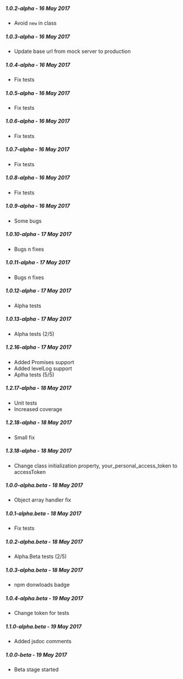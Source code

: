 ##### 1.0.2-alpha - 16 May 2017

- Avoid `new` in class

##### 1.0.3-alpha - 16 May 2017

- Update base url from mock server to production

##### 1.0.4-alpha - 16 May 2017

- Fix tests

##### 1.0.5-alpha - 16 May 2017

- Fix tests

##### 1.0.6-alpha - 16 May 2017

- Fix tests

##### 1.0.7-alpha - 16 May 2017

- Fix tests

##### 1.0.8-alpha - 16 May 2017

- Fix tests

##### 1.0.9-alpha - 16 May 2017

- Some bugs

##### 1.0.10-alpha - 17 May 2017

- Bugs n fixes

##### 1.0.11-alpha - 17 May 2017

- Bugs n fixes

##### 1.0.12-alpha - 17 May 2017

- Alpha tests

##### 1.0.13-alpha - 17 May 2017

- Alpha tests (2/5)

##### 1.2.16-alpha - 17 May 2017

- Added Promises support
- Added levelLog support
- Aplha tests (5/5)

##### 1.2.17-alpha - 18 May 2017

- Unit tests
- Increased coverage

##### 1.2.18-alpha - 18 May 2017

- Small fix

##### 1.3.18-alpha - 18 May 2017

- Change class initialization property, your_personal_access_token to accessToken

##### 1.0.0-alpha.beta - 18 May 2017

- Object array handler fix

##### 1.0.1-alpha.beta - 18 May 2017

- Fix tests

##### 1.0.2-alpha.beta - 18 May 2017

- Alpha.Beta tests (2/5)

##### 1.0.3-alpha.beta - 18 May 2017

- npm donwloads badge

##### 1.0.4-alpha.beta - 19 May 2017

- Change token for tests

##### 1.1.0-alpha.beta - 19 May 2017

- Added jsdoc comments

##### 1.0.0-beta - 19 May 2017

- Beta stage started